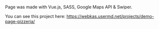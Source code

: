 Page was made with Vue.js, SASS, Google Maps API & Swiper.

You can see this project here: https://webkas.usermd.net/projects/demo-page-pizzeria/